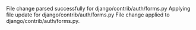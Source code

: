 File change parsed successfully for django/contrib/auth/forms.py
Applying file update for django/contrib/auth/forms.py
File change applied to django/contrib/auth/forms.py.
